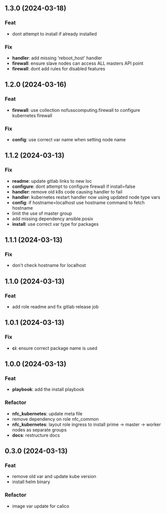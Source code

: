 ## 1.3.0 (2024-03-18)

### Feat

- dont attempt to install if already installed

### Fix

- **handler**: add missing 'reboot_host' handler
- **firewall**: ensure slave nodes can access ALL masters API point
- **firewall**: dont add rules for disabled features

## 1.2.0 (2024-03-16)

### Feat

- **firewall**: use collection nofusscomputing.firewall to configure kubernetes firewall

### Fix

- **config**: use correct var name when setting node name

## 1.1.2 (2024-03-13)

### Fix

- **readme**: update gitlab links to new loc
- **configure**: dont attempt to configure firewall if install=false
- **handler**: remove old k8s code causing handler to fail
- **handler**: kubernetes restart handler now using updated node type vars
- **config**: if hostname=localhost use hostname command to fetch hostname
- limit the use of master group
- add missing dependency ansible.posix
- **install**: use correct var type for packages

## 1.1.1 (2024-03-13)

### Fix

- don't check hostname for localhost

## 1.1.0 (2024-03-13)

### Feat

- add role readme and fix gitlab release job

## 1.0.1 (2024-03-13)

### Fix

- **ci**: ensure correct package name is used

## 1.0.0 (2024-03-13)

### Feat

- **playbook**: add the install playbook

### Refactor

- **nfc_kubernetes**: update meta file
- remove dependency on role nfc_common
- **nfc_kubernetes**: layout role ingress to install prime -> master -> worker nodes as separate groups
- **docs**: restructure docs

## 0.3.0 (2024-03-13)

### Feat

- remove old var and update kube version
- install helm binary

### Refactor

- image var update for calico

